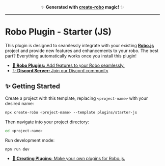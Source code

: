 <p align="center">✨ <strong>Generated with <a href="https://roboplay.dev/create-robo">create-robo</a> magic!</strong> ✨</p>

---

# Robo Plugin - Starter (JS)

This plugin is designed to seamlessly integrate with your existing **[Robo.js](https://github.com/Wave-Play/robo)** project and provide new features and enhancements to your robo. The best part? Everything automatically works once you install this plugin!

- [🔌 **Robo Plugins:** Add features to your Robo seamlessly.](https://robojs.dev/plugins/overview)
- [✨ **Discord Server:** Join our Discord community](https://roboplay.dev/discord)

## ✨ Getting Started

Create a project with this template, replacing `<project-name>` with your desired name:

```bash
npx create-robo <project-name> --template plugins/starter-js
```

Then navigate into your project directory:

```bash
cd <project-name>
```

Run development mode:

```bash
npm run dev
```

- [🔌 **Creating Plugins:** Make your own plugins for Robo.js.](https://robojs.dev/plugins/create)
